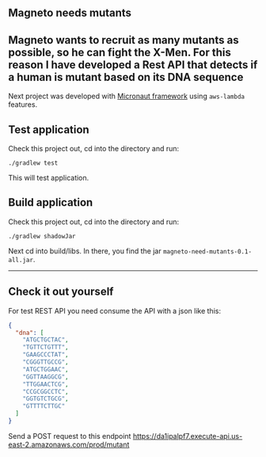 ## Magneto needs mutants

Magneto wants to recruit as many mutants as possible, so he can fight the X-Men. For this reason I have developed a Rest
API that detects if a human is mutant based on its DNA sequence
---
Next project was developed with [Micronaut framework](https://micronaut.io) using `aws-lambda` features.

## Test application

Check this project out, cd into the directory and run:

    ./gradlew test

This will test application.

## Build application

Check this project out, cd into the directory and run:

    ./gradlew shadowJar

Next cd into build/libs. In there, you find the jar `magneto-need-mutants-0.1-all.jar`.

---

## Check it out yourself

For test REST API you need consume the API with a json like this:

```json
{
  "dna": [
    "ATGCTGCTAC",
    "TGTTCTGTTT",
    "GAAGCCCTAT",
    "CGGGTTGCCG",
    "ATGCTGGAAC",
    "GGTTAAGGCG",
    "TTGGAACTCG",
    "CCGCGGCCTC",
    "GGTGTCTGCG",
    "GTTTTCTTGC"
  ]
}
```

Send a POST request to this endpoint https://da1ipalpf7.execute-api.us-east-2.amazonaws.com/prod/mutant
